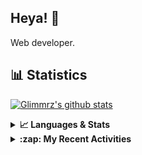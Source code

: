 ## Heya! 👋

Web developer.

## 📊 Statistics

[![Glimmrz's github stats](https://github-readme-stats.vercel.app/api?username=glimmrz&theme=dark&count_private=true)](https://github.com/anuraghazra/github-readme-stats)

<details>
  <summary><strong>📈 Languages & Stats</strong></summary>
  <img src="https://github-readme-stats.vercel.app/api?username=bunningss&show_icons=true&theme=dark&hide_border=true"
       alt="Tayef's GitHub stats" />
  <img src="https://github-readme-stats.vercel.app/api/top-langs/?username=bunningss&show_icons=true&theme=dark&hide_border=true&layout=compact&langs_count=10"
       alt="Tayef's Top GitHub Languages" />
</details>

<details>
<summary><strong> :zap: My Recent Activities </strong></summary>

<!-- ACTIVITY-LIST:START -->
- [glimmrz pushed to main in glimmrz/inventory-manager](https://github.com/glimmrz/inventory-manager/compare/54e93516a9...d83028c83e)
- [glimmrz pushed to main in glimmrz/inventory-manager](https://github.com/glimmrz/inventory-manager/compare/3c48c162cb...54e93516a9)
- [glimmrz pushed to main in glimmrz/inventory-manager](https://github.com/glimmrz/inventory-manager/compare/bf3fb3a1fa...3c48c162cb)
- [glimmrz pushed to main in glimmrz/inventory-manager](https://github.com/glimmrz/inventory-manager/compare/663b0ec359...bf3fb3a1fa)
- [glimmrz pushed to main in glimmrz/inventory-manager](https://github.com/glimmrz/inventory-manager/compare/946e3d04ba...663b0ec359)
<!-- ACTIVITY-LIST:END -->

</details>
